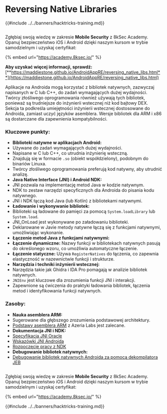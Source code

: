 # Reversing Native Libraries

{{#include ../../banners/hacktricks-training.md}}

<figure><img src="/images/image (2).png" alt=""><figcaption></figcaption></figure>

Zgłębiaj swoją wiedzę w zakresie **Mobile Security** z 8kSec Academy. Opanuj bezpieczeństwo iOS i Android dzięki naszym kursom w trybie samodzielnym i uzyskaj certyfikat:

{% embed url="https://academy.8ksec.io/" %}

**Aby uzyskać więcej informacji, sprawdź:** [**https://maddiestone.github.io/AndroidAppRE/reversing_native_libs.html**](https://maddiestone.github.io/AndroidAppRE/reversing_native_libs.html)

Aplikacje na Androida mogą korzystać z bibliotek natywnych, zazwyczaj napisanych w C lub C++, do zadań wymagających dużej wydajności. Twórcy złośliwego oprogramowania również używają tych bibliotek, ponieważ są trudniejsze do inżynierii wstecznej niż kod bajtowy DEX. Sekcja ta podkreśla umiejętności inżynierii wstecznej dostosowane do Androida, zamiast uczyć języków asemblera. Wersje bibliotek dla ARM i x86 są dostarczane dla zapewnienia kompatybilności.

### Kluczowe punkty:

- **Biblioteki natywne w aplikacjach Android:**
- Używane do zadań wymagających dużej wydajności.
- Napisane w C lub C++, co utrudnia inżynierię wsteczną.
- Znajdują się w formacie `.so` (obiekt współdzielony), podobnym do binariów Linuxa.
- Twórcy złośliwego oprogramowania preferują kod natywny, aby utrudnić analizę.
- **Java Native Interface (JNI) i Android NDK:**
- JNI pozwala na implementację metod Java w kodzie natywnym.
- NDK to zestaw narzędzi specyficznych dla Androida do pisania kodu natywnego.
- JNI i NDK łączą kod Java (lub Kotlin) z bibliotekami natywnymi.
- **Ładowanie i wykonywanie bibliotek:**
- Biblioteki są ładowane do pamięci za pomocą `System.loadLibrary` lub `System.load`.
- JNI_OnLoad jest wykonywane po załadowaniu biblioteki.
- Deklarowane w Javie metody natywne łączą się z funkcjami natywnymi, umożliwiając wykonanie.
- **Łączenie metod Java z funkcjami natywnymi:**
- **Łączenie dynamiczne:** Nazwy funkcji w bibliotekach natywnych pasują do określonego wzoru, co umożliwia automatyczne łączenie.
- **Łączenie statyczne:** Używa `RegisterNatives` do łączenia, co zapewnia elastyczność w nazewnictwie funkcji i strukturze.
- **Narzędzia i techniki inżynierii wstecznej:**
- Narzędzia takie jak Ghidra i IDA Pro pomagają w analizie bibliotek natywnych.
- `JNIEnv` jest kluczowe dla zrozumienia funkcji JNI i interakcji.
- Zapewnione są ćwiczenia do praktyki ładowania bibliotek, łączenia metod i identyfikowania funkcji natywnych.

### Zasoby:

- **Nauka asemblera ARM:**
- Sugerowane dla głębszego zrozumienia podstawowej architektury.
- [Podstawy asemblera ARM](https://azeria-labs.com/writing-arm-assembly-part-1/) z Azeria Labs jest zalecane.
- **Dokumentacja JNI i NDK:**
- [Specyfikacja JNI Oracle](https://docs.oracle.com/javase/7/docs/technotes/guides/jni/spec/jniTOC.html)
- [Wskazówki JNI Androida](https://developer.android.com/training/articles/perf-jni)
- [Rozpoczęcie pracy z NDK](https://developer.android.com/ndk/guides/)
- **Debugowanie bibliotek natywnych:**
- [Debugowanie bibliotek natywnych Androida za pomocą dekompilatora JEB](https://medium.com/@shubhamsonani/how-to-debug-android-native-libraries-using-jeb-decompiler-eec681a22cf3)

<figure><img src="/images/image (2).png" alt=""><figcaption></figcaption></figure>

Zgłębiaj swoją wiedzę w zakresie **Mobile Security** z 8kSec Academy. Opanuj bezpieczeństwo iOS i Android dzięki naszym kursom w trybie samodzielnym i uzyskaj certyfikat:

{% embed url="https://academy.8ksec.io/" %}

{{#include ../../banners/hacktricks-training.md}}
